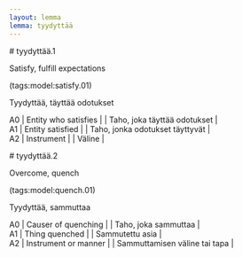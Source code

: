 ```yaml
---
layout: lemma
lemma: tyydyttää
---
```


<div class="sense">
# <span class="sensename">tyydyttää.1</span>

<span class="description">Satisfy, fulfill expectations</span>

(tags:model:satisfy.01)

<span class="description">Tyydyttää, täyttää odotukset</span>

A0 | Entity who satisfies |   | Taho, joka täyttää odotukset |  
A1 | Entity satisfied |   | Taho, jonka odotukset täyttyvät |  
A2 | Instrument |   | Väline |  

</div>

<div class="sense">
# <span class="sensename">tyydyttää.2</span>

<span class="description">Overcome, quench</span>

(tags:model:quench.01)

<span class="description">Tyydyttää, sammuttaa</span>

A0 | Causer of quenching |   | Taho, joka sammuttaa |  
A1 | Thing quenched |   | Sammutettu asia |  
A2 | Instrument or manner |   | Sammuttamisen väline tai tapa |  

</div>

